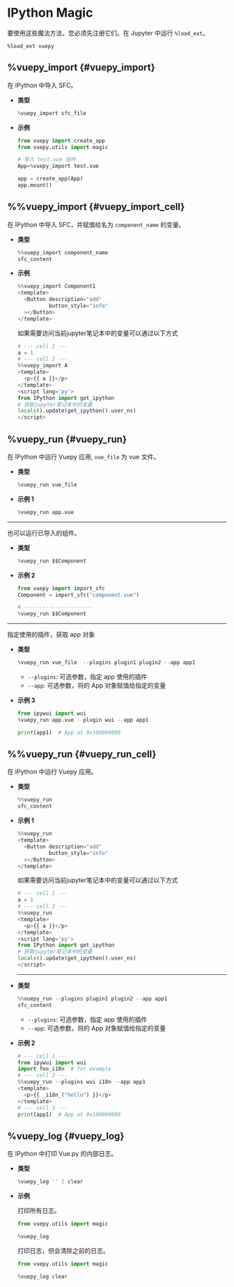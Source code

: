 # IPython Magic

要使用这些魔法方法，您必须先注册它们。在 Jupyter 中运行 `%load_ext`。

```
%load_ext vuepy
```

## %vuepy_import {#vuepy_import}

在 IPython 中导入 SFC。

- **类型**
  ```py
  %vuepy_import sfc_file
  ```

- **示例**

  ```py
  from vuepy import create_app
  from vuepy.utils import magic

  # 导入 test.vue 组件
  App=%vuepy_import test.vue
  
  app = create_app(App)
  app.mount()
  ```

## %%vuepy_import {#vuepy_import_cell}

在 IPython 中导入 SFC，并赋值给名为 `component_name` 的变量。

- **类型**
  ```py
  %%vuepy_import component_name
  sfc_content
  ```

- **示例**

  ```py
  %%vuepy_import Component1
  <template>
    <Button description="add"
            button_style="info"
    ></Button>
  </template>
  ```

  如果需要访问当前jupyter笔记本中的变量可以通过以下方式

  ```python
  # --- cell 1 ---
  a = 1
  # --- cell 2 ---
  %%vuepy_import A
  <template>
    <p>{{ a }}</p>
  </template>
  <script lang='py'>
  from IPython import get_ipython
  # 获取jupyter笔记本中的变量
  locals().update(get_ipython().user_ns)
  </script>
  ```

## %vuepy_run {#vuepy_run}

在 IPython 中运行 Vuepy 应用, `vue_file` 为 vue 文件。

- **类型**
  ```py
  %vuepy_run vue_file
  ```

- **示例 1**

  ```py
  %vuepy_run app.vue
  ```

-----

也可以运行已导入的组件。

- **类型**
  ```py
  %vuepy_run $$Component
  ```

- **示例 2**

  ```py
  from vuepy import import_sfc
  Component = import_sfc("component.vue")

  # ----------------------
  %vuepy_run $$Component
  ```

-----
指定使用的插件，获取 app 对象

- **类型**
  ```py
  %vuepy_run vue_file  --plugins plugin1 plugin2 --app app1
  ```

  * `--plugins`: 可选参数，指定 app 使用的插件
  * `--app`: 可选参数，将的 App 对象赋值给指定的变量

- **示例 3**

  ```py
  from ipywui import wui
  %vuepy_run app.vue --plugin wui --app app1
  ```

  ```py
  print(app1)  # App at 0x100000000
  ```

## %%vuepy_run {#vuepy_run_cell}

在 IPython 中运行 Vuepy 应用。

- **类型**
  ```py
  %%vuepy_run
  sfc_content
  ```

- **示例 1**

  ```py
  %%vuepy_run
  <template>
    <Button description="add"
            button_style="info"
    ></Button>
  </template>
  ```
  
  如果需要访问当前jupyter笔记本中的变量可以通过以下方式

  ```python
  # --- cell 1 ---
  a = 1
  # --- cell 2 ---
  %%vuepy_run
  <template>
    <p>{{ a }}</p>
  </template>
  <script lang='py'>
  from IPython import get_ipython
  # 获取jupyter笔记本中的变量
  locals().update(get_ipython().user_ns)
  </script>
  ```

  -----

- **类型**
  ```py
  %%vuepy_run --plugins plugin1 plugin2 --app app1
  sfc_content
  ```

  * `--plugins`: 可选参数，指定 app 使用的插件
  * `--app`: 可选参数，将的 App 对象赋值给指定的变量

- **示例 2**

  ```py
  # --- cell 1 ---
  from ipywui import wui
  import foo_i18n  # for example
  # --- cell 2 ---
  %%vuepy_run --plugins wui i18n --app app1
  <template>
    <p>{{ _i18n_("hello") }}</p>
  </template>
  # --- cell 3 ---
  print(app1)  # App at 0x100000000
  ```
  
## %vuepy_log {#vuepy_log}

在 IPython 中打印 Vue.py 的内部日志。

- **类型**
  ```py
  %vuepy_log '' | clear
  ```

- **示例**

  打印所有日志。

  ```py
  from vuepy.utils import magic

  %vuepy_log
  ```

  打印日志，但会清除之前的日志。

  ```py
  from vuepy.utils import magic

  %vuepy_log clear
  ```
  
